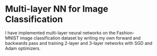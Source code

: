 # Multi-layer NN for Image Classification

I have implemented multi-layer neural networks on the Fashion-MNIST image classification dataset by writing my own forward and 
backwards pass and training 2-layer and 3-layer networks with SGD and Adam optimizers. 

